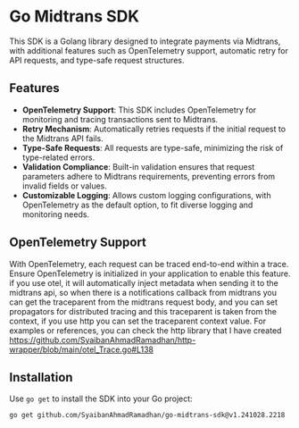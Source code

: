 # Go Midtrans SDK

This SDK is a Golang library designed to integrate payments via Midtrans, with additional features such as OpenTelemetry support, automatic retry for API requests, and type-safe request structures.

## Features

- **OpenTelemetry Support**: This SDK includes OpenTelemetry for monitoring and tracing transactions sent to Midtrans.
- **Retry Mechanism**: Automatically retries requests if the initial request to the Midtrans API fails.
- **Type-Safe Requests**: All requests are type-safe, minimizing the risk of type-related errors.
- **Validation Compliance**: Built-in validation ensures that request parameters adhere to Midtrans requirements, preventing errors from invalid fields or values.
- **Customizable Logging**: Allows custom logging configurations, with OpenTelemetry as the default option, to fit diverse logging and monitoring needs.

## OpenTelemetry Support
With OpenTelemetry, each request can be traced end-to-end within a trace. Ensure OpenTelemetry is initialized in your application to enable this feature.
if you use otel, it will automatically inject metadata when sending it to the midtrans api, so when there is a notifications callback from midtrans you can get the traceparent from the midtrans request body, and you can set propagators for distributed tracing
and this traceparent is taken from the context, if you use http you can set the traceparent context value.
For examples or references, you can check the http library that I have created https://github.com/SyaibanAhmadRamadhan/http-wrapper/blob/main/otel_Trace.go#L138

## Installation

Use `go get` to install the SDK into your Go project:

```shell
go get github.com/SyaibanAhmadRamadhan/go-midtrans-sdk@v1.241028.2218
```